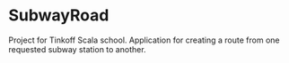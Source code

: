 # SubwayRoad
Project for Tinkoff Scala school.
Application for creating a route from one requested subway station to another.

